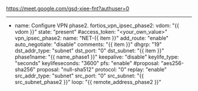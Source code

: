 

https://meet.google.com/gsd-xiee-fnt?authuser=0

---
- name: Configure VPN phase2.
  fortios_vpn_ipsec_phase2:
    vdom:  "{{ vdom }}"
    state: "present"
    #access_token: "<your_own_value>"
    vpn_ipsec_phase2:
      name: "NET-{{ item }}"
      add_route: "enable"
      auto_negotiate: "disable"
      comments: "{{ item }}"
      dhgrp: "19"
      dst_addr_type: "subnet"
      dst_port: "0"
      dst_subnet: "{{ item }}"       
      phase1name: "{{ name_phase1 }}"
      keepalive: "disable"
      keylife_type: "seconds"
      keylifeseconds: "3600"
      pfs: "enable"
      #proposal: "aes256-sha256"
      proposal: "null-sha512"
      protocol: "0"
      replay: "enable"
      src_addr_type: "subnet"
      src_port: "0"
      src_subnet: "{{ src_subnet_phase2 }}"
  loop:
   "{{ remote_address_phase2 }}"
